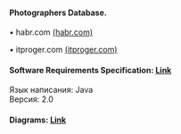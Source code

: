 #### Photographers Database.
• habr.com [(habr.com)](https://habr.com)

• itproger.com [(itproger.com)](https://itproger.com)
#### Software Requirements Specification: [Link](https://github.com/lGReeNA/PhotBase/blob/master/documentation/SRS.md)
Язык написания: Java  
Версия: 2.0

#### Diagrams: [Link](https://github.com/lGReeNA/PhotBase/tree/master/documentation/diagrams)
